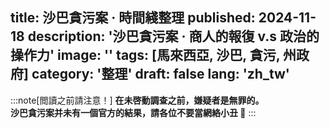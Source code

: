 title: 沙巴貪污案 · 時間綫整理
published: 2024-11-18
description: '沙巴貪污案 · 商人的報復 v.s 政治的操作力'
image: ''
tags: [馬來西亞, 沙巴, 貪污, 州政府]
category: '整理'
draft: false 
lang: 'zh_tw'
---
:::note[閲讀之前請注意！] 
**在未啓動調查之前，嫌疑者是無罪的。**  
**沙巴貪污案并未有一個官方的結果，請各位不要當網絡小丑 🤡**
:::
